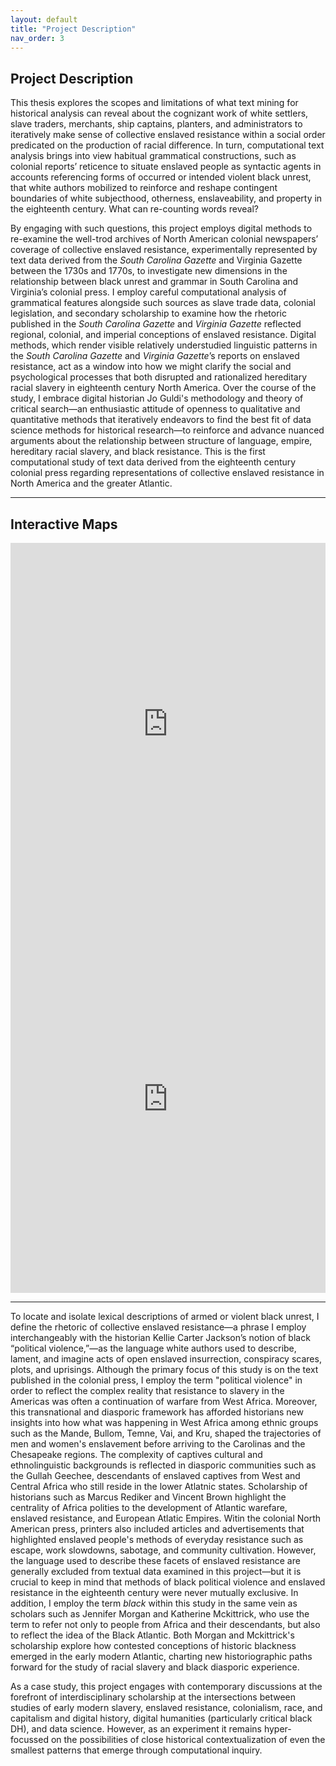 ```yaml
---
layout: default
title: "Project Description"
nav_order: 3
---
```


## Project Description
This thesis explores the scopes and limitations of what text mining for historical analysis can reveal about the cognizant work of white settlers, slave traders, merchants, ship captains, planters, and administrators to iteratively make sense of collective enslaved resistance within a social order predicated on the production of racial difference. In turn, computational text analysis brings into view habitual grammatical constructions, such as colonial reports’ reticence to situate enslaved people as syntactic agents in accounts referencing forms of occurred or intended violent black unrest, that white authors mobilized to reinforce and reshape contingent boundaries of white subjecthood, otherness, enslaveability, and property in the eighteenth century. What can re-counting words reveal?

By engaging with such questions, this project employs digital methods to re-examine the well-trod archives of North American colonial newspapers’ coverage of collective enslaved resistance, experimentally represented by text data derived from the *South Carolina Gazette* and Virginia Gazette between the 1730s and 1770s, to investigate new dimensions in the relationship between black unrest and grammar in South Carolina and Virginia’s colonial press. I employ careful computational analysis of grammatical features alongside such sources as slave trade data, colonial legislation, and secondary scholarship to examine how the rhetoric published in the *South Carolina Gazette* and *Virginia Gazette* reflected regional, colonial, and imperial conceptions of enslaved resistance. Digital methods, which render visible relatively understudied linguistic patterns in the *South Carolina Gazette* and *Virginia Gazette*’s reports on enslaved resistance, act as a window into how we might clarify the social and psychological processes that both disrupted and rationalized hereditary racial slavery in eighteenth century North America. Over the course of the study, I embrace digital historian Jo Guldi's methodology and theory of critical search—an enthusiastic attitude of openness to qualitative and quantitative methods that iteratively endeavors to find the best fit of data science methods for historical research—to reinforce and advance nuanced arguments about the relationship between structure of language, empire, hereditary racial slavery, and black resistance. This is the first computational study of text data derived from the eighteenth century colonial press regarding representations of collective enslaved resistance in North America and the greater Atlantic. 

--- 

## Interactive Maps

<iframe src="https://jyg5kn-chloe-zehr.shinyapps.io/shiny_app_sc-1/" 
        style="border: none; width: 100%; height: 600px;">
</iframe>


<iframe src="https://jyg5kn-chloe-zehr.shinyapps.io/app2/" 
        style="border: none; width: 100%; height: 600px;">
</iframe>


---

To locate and isolate lexical descriptions of armed or violent black unrest, I define the rhetoric of collective enslaved resistance—a phrase I employ interchangeably with the historian Kellie Carter Jackson’s notion of black “political violence,”—as the language white authors used to describe, lament, and imagine acts of open enslaved insurrection, conspiracy scares, plots, and uprisings. Although the primary focus of this study is on the text published in the colonial press, I employ the term "political violence" in order to reflect the complex reality that resistance to slavery in the Americas was often a continuation of warfare from West Africa. Moreover, this transnational and diasporic framework has afforded historians new insights into how what was happening in West Africa among ethnic groups such as the Mande, Bullom, Temne, Vai, and Kru, shaped the trajectories of men and women's enslavement before arriving to the Carolinas and the Chesapeake regions. The complexity of captives cultural and ethnolinguistic backgrounds is reflected in diasporic communities such as the Gullah Geechee, descendants of enslaved captives from West and Central Africa who still reside in the lower Atlatnic states. Scholarship of historians such as Marcus Rediker and Vincent Brown highlight the centrality of Africa polities to the development of Atlantic warefare, enslaved resistance, and European Atlatic Empires. Witin the colonial North American press, printers also included articles and advertisements that highlighted enslaved people's methods of everyday resistance such as escape, work slowdowns, sabotage, and community cultivation. However, the language used to describe these facets of enslaved resistance are generally excluded from textual data examined in this project—but it is crucial to keep in mind that methods of black political violence and enslaved resistance in the eighteenth century were never mutually exclusive. In addition, I employ the term *black* within this study in the same vein as scholars such as Jennifer Morgan and Katherine Mckittrick, who use the term to refer not only to people from Africa and their descendants, but also to reflect the idea of the Black Atlantic. Both Morgan and Mckittrick's scholarship explore how contested conceptions of historic blackness emerged in the early modern Atlantic, charting new historiographic paths forward for the study of racial slavery and black diasporic experience.

As a case study, this project engages with contemporary discussions at the forefront of interdisciplinary scholarship at the intersections between studies of early modern slavery, enslaved resistance, colonialism, race, and capitalism and digital history, digital humanities (particularly critical black DH), and data science. However, as an experiment it remains hyper-focussed on the possibilities of close historical contextualization of even the smallest patterns that emerge through computational inquiry.
